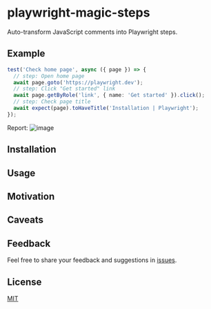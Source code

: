 # playwright-magic-steps
Auto-transform JavaScript comments into Playwright steps.

## Example
```ts
test('Check home page', async ({ page }) => {
  // step: Open home page
  await page.goto('https://playwright.dev');
  // step: Click "Get started" link
  await page.getByRole('link', { name: 'Get started' }).click();
  // step: Check page title
  await expect(page).toHaveTitle('Installation | Playwright');
});
```
Report:
![image](https://github.com/user-attachments/assets/70c38ae0-e451-468f-8678-71cc57a50ec1)


## Installation

## Usage

## Motivation

## Caveats

## Feedback
Feel free to share your feedback and suggestions in [issues](https://github.com/vitalets/playwright-magic-steps/issues).

## License
[MIT](https://github.com/vitalets/playwright-magic-steps/blob/main/LICENSE)